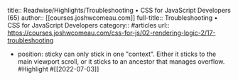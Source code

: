 title:: Readwise/Highlights/Troubleshooting • CSS for JavaScript Developers (65)
author:: [[courses.joshwcomeau.com]]
full-title:: Troubleshooting • CSS for JavaScript Developers
category:: #articles
url:: https://courses.joshwcomeau.com/css-for-js/02-rendering-logic-2/17-troubleshooting

- position: sticky can only stick in one "context". Either it sticks to the main viewport scroll, or it sticks to an ancestor that manages overflow. #Highlight #[[2022-07-03]]